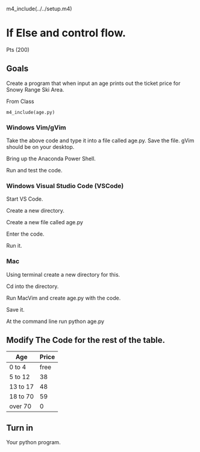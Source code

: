 
m4_include(../../setup.m4)

# If Else and control flow.

Pts (200)

## Goals

Create a program that when input an age
prints out the ticket price for Snowy Range Ski Area.

From Class

```
m4_include(age.py)
```

### Windows Vim/gVim

Take the above code and type it into a file called
age.py.  Save the file.  gVim should be on your 
desktop.

Bring up the Anaconda Power Shell.

Run and test the code.

### Windows Visual Studio Code (VSCode)

Start VS Code.

Create a new directory.

Create a new file called age.py

Enter the code.

Run it.


### Mac

Using terminal create a new directory for this.

Cd into the directory.

Run MacVim and create age.py with the code.

Save it.

At the command line run python age.py

## Modify The Code for the rest of the table.

| Age | Price |
|-----|------|
| 0 to 4 | free |
| 5 to 12 | 38 |
| 13 to 17 | 48 |
| 18 to 70 | 59 |
| over 70 | 0 |


## Turn in 

Your python program.


